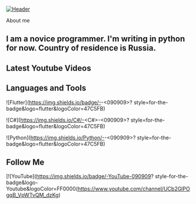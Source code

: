 [![Header](https://github.com/Komorif/assets/work-computer.gif)]("https://www.youtube.com/channel/UCb2GlPOgqB_VpWTvQM_dzKg")

About me

## I am a novice programmer. I'm writing in python for now. Country of residence is Russia.

## Latest Youtube Videos

## Languages and Tools

![Flutter](https://img.shields.io/badge/-<Flutter>-<090909>?
style=for-the-badge&logo=flutter&logoColor=47C5FB)

![C#](https://img.shields.io/C#/-<C#>-<090909>?
style=for-the-badge&logo=flutter&logoColor=47C5FB)

![Python](https://img.shields.io/Python/-<Python>-<090909>?
style=for-the-badge&logo=flutter&logoColor=47C5FB)






## Follow Me
[![YouTube](https://img.shields.io/badge/-YouTube-090909?
style-for-the-badge&logo-Youtube&logoColor=FF0000(https://www.youtube.com/channel/UCb2GlPOgqB_VpWTvQM_dzKg)